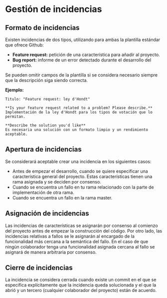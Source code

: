 # Gestión de incidencias
## Formato de incidencias
Existen incidencias de dos tipos, utilizando para ambas la plantilla estándar que ofrece Github:
* **Feature request:** petición de una característica para añadir al proyecto.
* **Bug report:** informe de un error detectado durante el desarrollo del proyecto.

Se pueden omitir campos de la plantilla si se considera necesario siempre que la descripción siga siendo correcta.

**Ejemplo:**
```
Titulo: "Feature request: ley d'Hondt"

**Is your feature request related to a problem? Please describe.**
Implementación de la ley d'Hondt para los tipos de votación que lo permitan.

**Describe the solution you'd like**
Es necesaria una solución con un formato limpio y un rendimiento aceptable.
```
## Apertura de incidencias
Se considerará aceptable crear una incidencia en los siguientes casos:
* Antes de empezar el desarrollo, cuando se quiere especificar una característica general del proyecto. Estas características tienen una rama asignada y se deciden por consenso.
* Cuando se encuentra un fallo en tu rama relacionado con la parte de implementación de otra rama.
* Cuando se encuentra un fallo en la rama master.
## Asignación de incidencias
Las incidencias de características se asignarán por consenso al comienzo del proyecto antes de empezar la construcción del código. Por otro lado, las incidencias relativas a fallos se le asignarán al encargado de la funcionalidad más cercana a la semántica del fallo. En el caso de que ningún colaborador tenga una funcionalidad asignada cercana al fallo se asignará de manera arbitraria por consenso.   
## Cierre de incidencias
La incidencia se considera cerrada cuando existe un commit en el que se especifica explícitamente que la incidencia queda solucionada y el que la abrió y un tercero (cualquier colaborador del proyecto) están de acuerdo.
